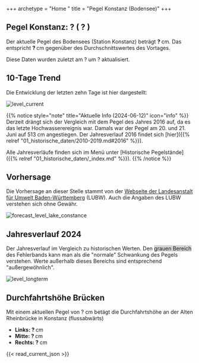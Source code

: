 +++
archetype = "Home "
title = "Pegel Konstanz (Bodensee)"
+++

<h2>Pegel Konstanz: <span id=website_current_level_head> ? </span> (<span id=website_change_vs_yesterday_head> ? </span>) </h2>

Der aktuelle Pegel des Bodensees (Station Konstanz) beträgt <b><span id=website_current_level> ? </span></b> cm. Das entspricht <b><span id=website_change_vs_yesterday> ? </span></b> cm gegenüber des Durchschnittswertes des Vortages.

Diese Daten wurden zuletzt am <span id=website_mostrecent_date> ? </span> um <span id=website_mostrecent_time> ? </span> aktualisiert.


## 10-Tage Trend

Die Entwicklung der letzten zehn Tage ist hier dargestellt:

![level_current](https://pegel-konstanz-for-website.s3.eu-central-1.amazonaws.com/graph/DE/current_DE.png)


 {{% notice style="note" title="Aktuelle Info (2024-06-12)" icon="info" %}}
Derzeit drängt sich der Vergleich mit dem Pegel des Jahres 2016 auf, da es das letzte Hochwasserereignis war. Damals war der Pegel am 20. und 21. Juni auf 513 cm angestiegen.
Der Jahresverlauf 2016 findet sich [hier]({{% relref "01_historische_daten/2010-2019.md#2016" %}}). 

 Alle Jahresverläufe finden sich im Menü unter [Historische Pegelstände]({{% relref "01_historische_daten/_index.md" %}}).
 {{% /notice %}}

## Vorhersage

Die Vorhersage an dieser Stelle stammt von der [Webseite der Landesanstalt für Umwelt Baden-Württemberg](https://www.hvz.baden-wuerttemberg.de/pegel.html?id=00007) (LUBW). Auch die Angaben des LUBW verstehen sich ohne Gewähr.

![forecast_level_lake_constance](https://www.hvz.baden-wuerttemberg.de/gifs/00007-2001.GIF)


## Jahresverlauf 2024

Der Jahresverlauf im Vergleich zu historischen Werten. Den <span style="background-color: lightgrey">grauen Bereich</span> des Fehlerbands kann man als die "normale" Schwankung des Pegels verstehen. Werte außerhalb dieses Bereichs sind entsprechend "außergewöhnlich".

![level_longterm](https://pegel-konstanz-for-website.s3.eu-central-1.amazonaws.com/graph/DE/longterm_DE.png)


## Durchfahrtshöhe Brücken

Mit einem aktuellen Pegel von <span id=website_current_level_bridge> ? </span> cm betägt die Durchfahrtshöhe an der Alten Rheinbrücke in Konstanz (flussabwärts)

<ul>
  <li><b>Links: <span id=website_bridge_kn_left> ? </span></b> cm</li>
  <li><b>Mitte: <span id=website_bridge_kn_center> ? </span></b> cm</li>
  <li><b>Rechts: <span id=website_bridge_kn_right> ? </span></b> cm</li>
</ul>

{{< read_current_json >}}

<style>
    span a[rel="me"] {
        display: none;
    }
</style>
<span> <a rel="me" href="https://mastodon.social/@pegelkonstanz">Mastodon</a></span>